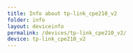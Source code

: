 ```yaml
---
title: Info about tp-link_cpe210_v2
folder: info
layout: deviceinfo
permalink: /devices/tp-link_cpe210_v2/
device: tp-link_cpe210_v2
---
```

